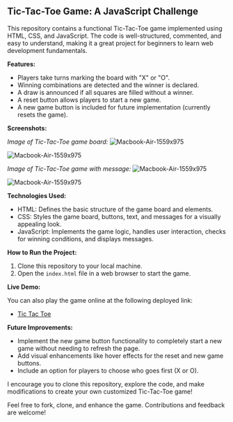 ## Tic-Tac-Toe Game: A JavaScript Challenge

This repository contains a functional Tic-Tac-Toe game implemented using HTML, CSS, and JavaScript. The code is well-structured, commented, and easy to understand, making it a great project for beginners to learn web development fundamentals.

**Features:**

* Players take turns marking the board with "X" or "O".
* Winning combinations are detected and the winner is declared.
* A draw is announced if all squares are filled without a winner.
* A reset button allows players to start a new game.
* A new game button is included for future implementation (currently resets the game).

**Screenshots:**

*Image of Tic-Tac-Toe game board:*
![Macbook-Air-1559x975](https://github.com/user-attachments/assets/5b74c31a-613c-4435-963d-e6087901f7bd)

![Macbook-Air-1559x975](https://github.com/user-attachments/assets/d8b0c319-4088-4bd3-9fff-d4a5bd417d13)

*Image of Tic-Tac-Toe game with message:*
![Macbook-Air-1559x975](https://github.com/user-attachments/assets/cf679f7a-8bac-4b9c-8161-f99ef201307e)

![Macbook-Air-1559x975](https://github.com/user-attachments/assets/ca4e6085-42ef-4a9d-8c43-6a24519a49cf)
 

**Technologies Used:**

* HTML: Defines the basic structure of the game board and elements.
* CSS: Styles the game board, buttons, text, and messages for a visually appealing look.
* JavaScript: Implements the game logic, handles user interaction, checks for winning conditions, and displays messages.

**How to Run the Project:**

1. Clone this repository to your local machine.
2. Open the `index.html` file in a web browser to start the game.

**Live Demo:**

You can also play the game online at the following deployed link:

* [Tic Tac Toe](https://kumarsuraj345678.github.io/Tic-Tac-Toe-Game/)

**Future Improvements:**

* Implement the new game button functionality to completely start a new game without needing to refresh the page.
* Add visual enhancements like hover effects for the reset and new game buttons.
* Include an option for players to choose who goes first (X or O).

I encourage you to clone this repository, explore the code, and make modifications to create your own customized Tic-Tac-Toe game!

Feel free to fork, clone, and enhance the game. Contributions and feedback are welcome!






